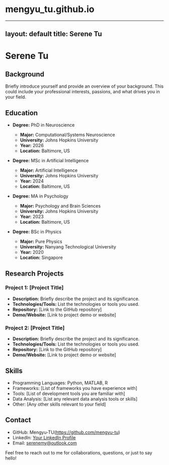 # mengyu_tu.github.io
---
layout: default
title: Serene Tu
---

# Serene Tu

## Background

Briefly introduce yourself and provide an overview of your background. This could include your professional interests, passions, and what drives you in your field.

## Education

- **Degree:** PhD in Neuroscience
  - **Major:** Computational/Systems Neuroscience
  - **University:** Johns Hopkins University
  - **Year:** 2026
  - **Location:** Baltimore, US

- **Degree:** MSc in Artificial Intelligence
  - **Major:** Artificial Intelligence
  - **University:** Johns Hopkins University
  - **Year:** 2024
  - **Location:** Baltimore, US

- **Degree:** MA in Psychology
  - **Major:** Psychology and Brain Sciences
  - **University:** Johns Hopkins University
  - **Year:** 2023
  - **Location:** Baltimore, US

- **Degree:** BSc in Physics
  - **Major:** Pure Physics
  - **University:** Nanyang Technological University
  - **Year:** 2020
  - **Location:** Singapore

## Research Projects

### Project 1: [Project Title]

- **Description:** Briefly describe the project and its significance.
- **Technologies/Tools:** List the technologies or tools you used.
- **Repository:** [Link to the GitHub repository]
- **Demo/Website:** [Link to project demo or website]

### Project 2: [Project Title]

- **Description:** Briefly describe the project and its significance.
- **Technologies/Tools:** List the technologies or tools you used.
- **Repository:** [Link to the GitHub repository]
- **Demo/Website:** [Link to project demo or website]

## Skills

- Programming Languages: Python, MATLAB, R
- Frameworks: [List of frameworks you have experience with]
- Tools: [List of development tools you are familiar with]
- Data Analysis: [List any relevant data analysis tools or skills]
- Other: [Any other skills relevant to your field]

## Contact

- GitHub: Mengyu-TU(https://github.com/mengyu-tu)
- LinkedIn: [Your LinkedIn Profile](https://www.linkedin.com/in/your-profile)
- Email: serenemy@outlook.com 

Feel free to reach out to me for collaborations, questions, or just to say hello!

